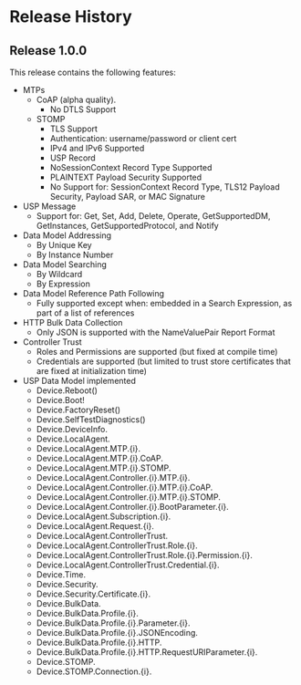 # Release History
## Release 1.0.0
This release contains the following features:
* MTPs
   * CoAP (alpha quality).
      *  No DTLS Support
   * STOMP
      * TLS Support
      * Authentication: username/password or client cert
      * IPv4 and IPv6 Supported
      * USP Record
      * NoSessionContext Record Type Supported
      * PLAINTEXT Payload Security Supported
      * No Support for: SessionContext Record Type, TLS12 Payload Security, Payload SAR, or MAC Signature
* USP Message
   * Support for: Get, Set, Add, Delete, Operate, GetSupportedDM, GetInstances, GetSupportedProtocol, and Notify
* Data Model Addressing
   * By Unique Key
   * By Instance Number
* Data Model Searching
   * By Wildcard
   * By Expression
* Data Model Reference Path Following
   * Fully supported except when: embedded in a Search Expression, as part of a list of references
* HTTP Bulk Data Collection
   * Only JSON is supported with the NameValuePair Report Format
* Controller Trust
   * Roles and Permissions are supported (but fixed at compile time)
   * Credentials are supported (but limited to trust store certificates that are fixed at initialization time)
* USP Data Model implemented
   * Device.Reboot()
   * Device.Boot!
   * Device.FactoryReset()
   * Device.SelfTestDiagnostics()
   * Device.DeviceInfo.
   * Device.LocalAgent.
   * Device.LocalAgent.MTP.{i}.
   * Device.LocalAgent.MTP.{i}.CoAP.
   * Device.LocalAgent.MTP.{i}.STOMP.
   * Device.LocalAgent.Controller.{i}.MTP.{i}.
   * Device.LocalAgent.Controller.{i}.MTP.{i}.CoAP.
   * Device.LocalAgent.Controller.{i}.MTP.{i}.STOMP.
   * Device.LocalAgent.Controller.{i}.BootParameter.{i}.
   * Device.LocalAgent.Subscription.{i}.
   * Device.LocalAgent.Request.{i}.
   * Device.LocalAgent.ControllerTrust.
   * Device.LocalAgent.ControllerTrust.Role.{i}.
   * Device.LocalAgent.ControllerTrust.Role.{i}.Permission.{i}.
   * Device.LocalAgent.ControllerTrust.Credential.{i}.
   * Device.Time.
   * Device.Security.
   * Device.Security.Certificate.{i}.
   * Device.BulkData.
   * Device.BulkData.Profile.{i}.
   * Device.BulkData.Profile.{i}.Parameter.{i}.
   * Device.BulkData.Profile.{i}.JSONEncoding.
   * Device.BulkData.Profile.{i}.HTTP.
   * Device.BulkData.Profile.{i}.HTTP.RequestURIParameter.{i}.
   * Device.STOMP.
   * Device.STOMP.Connection.{i}.



